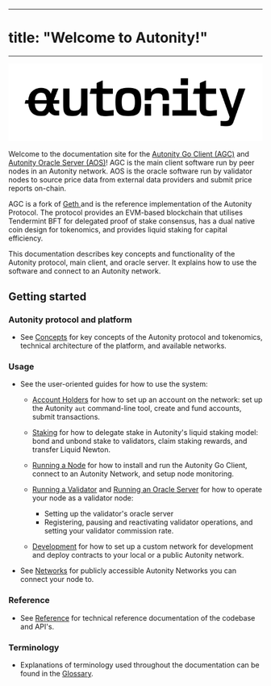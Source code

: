 
---
# title: "Welcome to Autonity!"

---

![](/_assets/images/text-logo-autonity.svg)

Welcome to the documentation site for the [Autonity Go Client (AGC)](https://github.com/autonity/autonity) and [Autonity Oracle Server (AOS)](https://github.com/autonity/autonity-oracle)! AGC is the main client software run by peer nodes in an Autonity network. AOS is the oracle software run by validator nodes to source price data from external data providers and submit price reports on-chain.

AGC is a fork of [Geth <i class='fas fa-external-link-alt'></i>](https://geth.ethereum.org/) and is the reference implementation of the Autonity Protocol. The protocol provides an EVM-based blockchain that utilises Tendermint BFT for delegated proof of stake consensus, has a dual native coin design for tokenomics, and provides liquid staking for capital efficiency.

This documentation describes key concepts and functionality of the Autonity protocol, main client, and oracle server. It explains how to use the software and connect to an Autonity network.

## Getting started

### Autonity protocol and platform

- See [Concepts](/concepts/) for key concepts of the Autonity protocol and tokenomics, technical architecture of the platform, and available networks.

### Usage

- See the user-oriented guides for how to use the system:

  - [Account Holders](/account-holders/) for how to set up an account on the network: set up the Autonity `aut` command-line tool, create and fund accounts, submit transactions.
  
  - [Staking](/delegators/) for how to delegate stake in Autonity's liquid staking model: bond and unbond stake to validators, claim staking rewards, and transfer Liquid Newton.

  - [Running a Node](/node-operators/) for how to install and run the Autonity Go Client, connect to an Autonity Network, and setup node monitoring.

  - [Running a Validator](/validators/) and [Running an Oracle Server](/oracle/) for how to operate your node as a validator node: 
    - Setting up the validator's oracle server
    - Registering, pausing and reactivating validator operations, and setting your validator commission rate.

  - [Development](/developer/) for how to set up a custom network for development and deploy contracts to your local or a public Autonity network.

- See [Networks](/networks/) for publicly accessible Autonity Networks you can connect your node to.

### Reference

- See [Reference](/reference/) for technical reference documentation of the codebase and API's.

### Terminology

- Explanations of terminology used throughout the documentation can be found in the [Glossary](/glossary/).